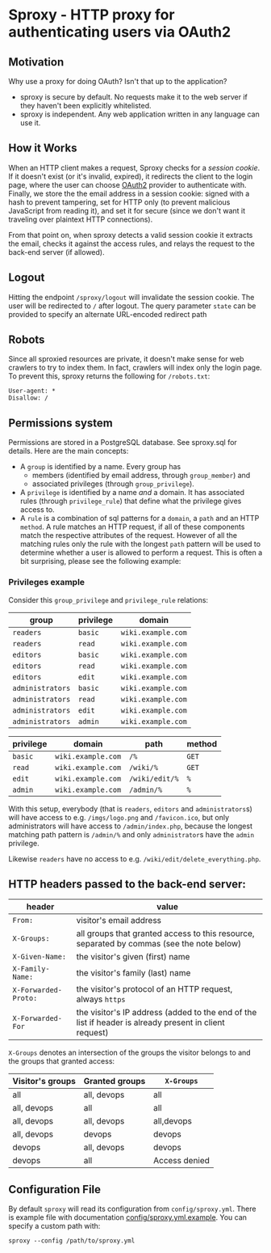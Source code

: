 # Sproxy - HTTP proxy for authenticating users via OAuth2

## Motivation

Why use a proxy for doing OAuth? Isn't that up to the application?

 * sproxy is secure by default.  No requests make it to the web server if they
   haven't been explicitly whitelisted.
 * sproxy is independent.  Any web application written in any language can use
   it.


## How it Works

When an HTTP client makes a request, Sproxy checks for a *session
cookie*.  If it doesn't exist (or it's invalid, expired), it redirects
the client to the login page, where the user can choose
[OAuth2](https://tools.ietf.org/html/rfc6749) provider to authenticate with.
Finally, we store the the email address in a session cookie: signed with a
hash to prevent tampering, set for HTTP only (to prevent malicious JavaScript
from reading it), and set it for secure (since we don't want it traveling
over plaintext HTTP connections).

From that point on, when sproxy detects a valid session cookie it extracts the
email, checks it against the access rules, and relays the request to the
back-end server (if allowed).


## Logout

Hitting the endpoint `/sproxy/logout` will invalidate the session cookie.
The user will be redirected to `/` after logout.  The query parameter `state`
can be provided to specify an alternate URL-encoded redirect path


## Robots

Since all sproxied resources are private, it doesn't make sense for web
crawlers to try to index them. In fact, crawlers will index only the login
page. To prevent this, sproxy returns the following for `/robots.txt`:

```
User-agent: *
Disallow: /
```


## Permissions system

Permissions are stored in a PostgreSQL database. See sproxy.sql for details.
Here are the main concepts:

- A `group` is identified by a name. Every group has
  - members (identified by email address, through `group_member`) and
  - associated privileges (through `group_privilege`).
- A `privilege` is identified by a name _and_ a domain. It has associated rules
  (through `privilege_rule`) that define what the privilege gives access to.
- A `rule` is a combination of sql patterns for a `domain`, a `path` and an
  HTTP `method`. A rule matches an HTTP request, if all of these components
  match the respective attributes of the request. However of all the matching
  rules only the rule with the longest `path` pattern will be used to determine
  whether a user is allowed to perform a request. This is often a bit
  surprising, please see the following example:


### Privileges example

Consider this `group_privilege` and `privilege_rule` relations:

group            | privilege | domain
---------------- | --------- | -----------------
`readers`        | `basic`   | `wiki.example.com`
`readers`        | `read`    | `wiki.example.com`
`editors`        | `basic`   | `wiki.example.com`
`editors`        | `read`    | `wiki.example.com`
`editors`        | `edit`    | `wiki.example.com`
`administrators` | `basic`   | `wiki.example.com`
`administrators` | `read`    | `wiki.example.com`
`administrators` | `edit`    | `wiki.example.com`
`administrators` | `admin`   | `wiki.example.com`

privilege   | domain            | path           | method
----------- | ----------------- | -------------- | ------
`basic`     | `wiki.example.com` | `/%`           | `GET`
`read`      | `wiki.example.com` | `/wiki/%`      | `GET`
`edit`      | `wiki.example.com` | `/wiki/edit/%` | `%`
`admin`     | `wiki.example.com` | `/admin/%`     | `%`

With this setup, everybody (that is `readers`, `editors` and `administrators`s)
will have access to e.g. `/imgs/logo.png` and `/favicon.ico`, but only
administrators will have access to `/admin/index.php`, because the longest
matching path pattern is `/admin/%` and only `administrator`s have the `admin`
privilege.

Likewise `readers` have no access to e.g. `/wiki/edit/delete_everything.php`.


## HTTP headers passed to the back-end server:

header               | value
-------------------- | -----
`From:`              | visitor's email address
`X-Groups:`          | all groups that granted access to this resource, separated by commas (see the note below)
`X-Given-Name:`      | the visitor's given (first) name
`X-Family-Name:`     | the visitor's family (last) name
`X-Forwarded-Proto:` | the visitor's protocol of an HTTP request, always `https`
`X-Forwarded-For`    | the visitor's IP address (added to the end of the list if header is already present in client request)


`X-Groups` denotes an intersection of the groups the visitor belongs to and the groups that granted access:

Visitor's groups | Granted groups | `X-Groups`
---------------- | -------------- | ---------
all              | all, devops    | all
all, devops      | all            | all
all, devops      | all, devops    | all,devops
all, devops      | devops         | devops
devops           | all, devops    | devops
devops           | all            | Access denied


## Configuration File

By default `sproxy` will read its configuration from
`config/sproxy.yml`.  There is example file with documentation
[config/sproxy.yml.example](config/sproxy.yml.example). You can specify a
custom path with:

```
sproxy --config /path/to/sproxy.yml
```


